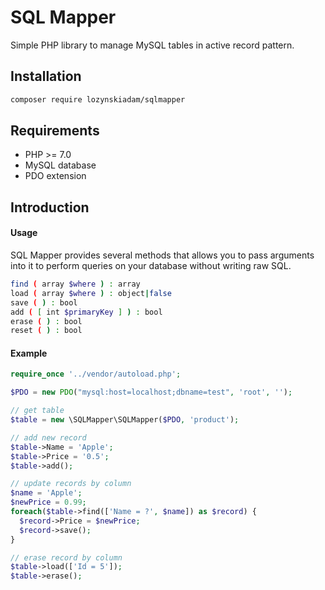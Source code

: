 # SQL Mapper
Simple PHP library to manage MySQL tables in active record pattern.

## Installation
```bash
composer require lozynskiadam/sqlmapper
```

## Requirements
* PHP >= 7.0
* MySQL database
* PDO extension

## Introduction


#### Usage
SQL Mapper provides several methods that allows you to pass arguments into it to perform queries on your database without writing raw SQL.
```bash
find ( array $where ) : array
load ( array $where ) : object|false
save ( ) : bool
add ( [ int $primaryKey ] ) : bool
erase ( ) : bool
reset ( ) : bool
```

#### Example

```php
require_once '../vendor/autoload.php';

$PDO = new PDO("mysql:host=localhost;dbname=test", 'root', '');

// get table
$table = new \SQLMapper\SQLMapper($PDO, 'product');

// add new record
$table->Name = 'Apple';
$table->Price = '0.5';
$table->add();

// update records by column
$name = 'Apple';
$newPrice = 0.99;
foreach($table->find(['Name = ?', $name]) as $record) {
  $record->Price = $newPrice;
  $record->save();
}

// erase record by column
$table->load(['Id = 5']);
$table->erase();
```